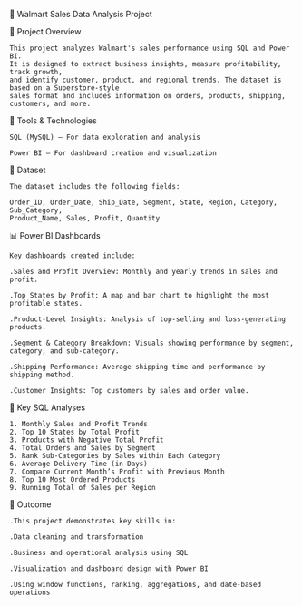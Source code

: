 🛒 Walmart Sales Data Analysis Project

📌 Project Overview

    This project analyzes Walmart's sales performance using SQL and Power BI. 
    It is designed to extract business insights, measure profitability, track growth, 
    and identify customer, product, and regional trends. The dataset is based on a Superstore-style 
    sales format and includes information on orders, products, shipping, customers, and more.

🧰 Tools & Technologies

	SQL (MySQL) – For data exploration and analysis

	Power BI – For dashboard creation and visualization

📂 Dataset

	The dataset includes the following fields:

	Order_ID, Order_Date, Ship_Date, Segment, State, Region, Category, Sub_Category,
	Product_Name, Sales, Profit, Quantity

📊 Power BI Dashboards

	Key dashboards created include:
	
	.Sales and Profit Overview: Monthly and yearly trends in sales and profit.
	
	.Top States by Profit: A map and bar chart to highlight the most profitable states.

	.Product-Level Insights: Analysis of top-selling and loss-generating products.

	.Segment & Category Breakdown: Visuals showing performance by segment, category, and sub-category.

	.Shipping Performance: Average shipping time and performance by shipping method.

	.Customer Insights: Top customers by sales and order value.

🧠 Key SQL Analyses

	1. Monthly Sales and Profit Trends
	2. Top 10 States by Total Profit
	3. Products with Negative Total Profit
	4. Total Orders and Sales by Segment
	5. Rank Sub-Categories by Sales within Each Category
	6. Average Delivery Time (in Days)
	7. Compare Current Month’s Profit with Previous Month
	8. Top 10 Most Ordered Products
	9. Running Total of Sales per Region


🎯 Outcome

	.This project demonstrates key skills in:

	.Data cleaning and transformation

	.Business and operational analysis using SQL

	.Visualization and dashboard design with Power BI

	.Using window functions, ranking, aggregations, and date-based operations

